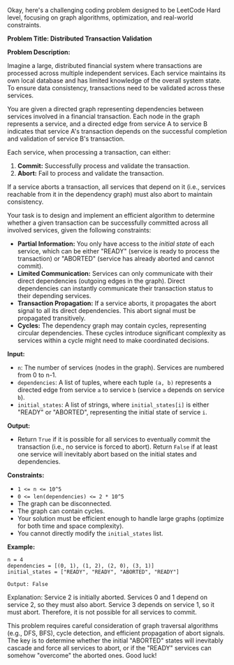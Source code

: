 Okay, here's a challenging coding problem designed to be LeetCode Hard level, focusing on graph algorithms, optimization, and real-world constraints.

**Problem Title: Distributed Transaction Validation**

**Problem Description:**

Imagine a large, distributed financial system where transactions are processed across multiple independent services. Each service maintains its own local database and has limited knowledge of the overall system state. To ensure data consistency, transactions need to be validated across these services.

You are given a directed graph representing dependencies between services involved in a financial transaction. Each node in the graph represents a service, and a directed edge from service A to service B indicates that service A's transaction depends on the successful completion and validation of service B's transaction.

Each service, when processing a transaction, can either:

1.  **Commit:** Successfully process and validate the transaction.
2.  **Abort:** Fail to process and validate the transaction.

If a service aborts a transaction, all services that depend on it (i.e., services reachable from it in the dependency graph) must also abort to maintain consistency.

Your task is to design and implement an efficient algorithm to determine whether a given transaction can be successfully committed across all involved services, given the following constraints:

*   **Partial Information:** You only have access to the *initial state* of each service, which can be either "READY" (service is ready to process the transaction) or "ABORTED" (service has already aborted and cannot commit).
*   **Limited Communication:** Services can only communicate with their direct dependencies (outgoing edges in the graph). Direct dependencies can instantly communicate their transaction status to their depending services.
*   **Transaction Propagation:** If a service aborts, it propagates the abort signal to all its direct dependencies.  This abort signal must be propagated transitively.
*   **Cycles:** The dependency graph may contain cycles, representing circular dependencies. These cycles introduce significant complexity as services within a cycle might need to make coordinated decisions.

**Input:**

*   `n`: The number of services (nodes in the graph). Services are numbered from 0 to n-1.
*   `dependencies`: A list of tuples, where each tuple `(a, b)` represents a directed edge from service `a` to service `b` (service `a` depends on service `b`).
*   `initial_states`: A list of strings, where `initial_states[i]` is either "READY" or "ABORTED", representing the initial state of service `i`.

**Output:**

*   Return `True` if it is possible for all services to eventually commit the transaction (i.e., no service is forced to abort). Return `False` if at least one service will inevitably abort based on the initial states and dependencies.

**Constraints:**

*   `1 <= n <= 10^5`
*   `0 <= len(dependencies) <= 2 * 10^5`
*   The graph can be disconnected.
*   The graph can contain cycles.
*   Your solution must be efficient enough to handle large graphs (optimize for both time and space complexity).
*   You cannot directly modify the `initial_states` list.

**Example:**

```
n = 4
dependencies = [(0, 1), (1, 2), (2, 0), (3, 1)]
initial_states = ["READY", "READY", "ABORTED", "READY"]

Output: False
```

Explanation: Service 2 is initially aborted. Services 0 and 1 depend on service 2, so they must also abort. Service 3 depends on service 1, so it must abort. Therefore, it is not possible for all services to commit.

This problem requires careful consideration of graph traversal algorithms (e.g., DFS, BFS), cycle detection, and efficient propagation of abort signals. The key is to determine whether the initial "ABORTED" states will inevitably cascade and force all services to abort, or if the "READY" services can somehow "overcome" the aborted ones. Good luck!
